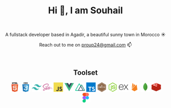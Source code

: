 <h1 align="center">Hi 👋, I am Souhail</h1>

<!--
**proup24/proup24** is a ✨ _special_ ✨ repository because its `README.md` (this file) appears on your GitHub profile.

Here are some ideas to get you started:

- 🔭 I’m currently working on ...
- 🌱 I’m currently learning ...
- 👯 I’m looking to collaborate on ...
- 🤔 I’m looking for help with ...
- 💬 Ask me about ...
- 📫 How to reach me: ...
- 😄 Pronouns: ...
- ⚡ Fun fact: ...
-->
<br>
<p align="center">A fullstack developer based in Agadir, a beautiful sunny town in Morocco ☀</p>
<p align="center">Reach out to me on <a href="mailto:proup24@gmail.com">proup24@gmail.com</a> 📫</p>
<br>
<h2 align="center">Toolset</h2>
<div align="center">
  <img src="https://github.com/devicons/devicon/blob/master/icons/html5/html5-original-wordmark.svg" alt="HTML" style="width: 30px">
  <img src="https://github.com/devicons/devicon/blob/master/icons/css3/css3-original-wordmark.svg" alt="CSS" style="width: 30px">
  <img src="https://github.com/devicons/devicon/blob/master/icons/tailwindcss/tailwindcss-plain.svg" alt="TailwindCSS" style="width: 30px">
  <img src="https://github.com/devicons/devicon/blob/master/icons/sass/sass-original.svg" alt="Sass" style="width: 30px">
  <img src="https://github.com/devicons/devicon/blob/master/icons/javascript/javascript-original.svg" alt="ES6" style="width: 30px">
  <img src="https://github.com/devicons/devicon/blob/master/icons/vuejs/vuejs-original.svg" alt="VueJs" style="width: 30px">
  <img src="https://github.com/devicons/devicon/blob/master/icons/nuxtjs/nuxtjs-original.svg" alt="NuxtJs" style="width: 30px">
    <img src="https://github.com/devicons/devicon/blob/master/icons/typescript/typescript-original.svg" alt="Typescript" style="width: 30px">
  <img src="https://github.com/devicons/devicon/blob/master/icons/mocha/mocha-plain.svg" alt="MochaJs" style="width: 30px">
  <img src="https://github.com/devicons/devicon/blob/master/icons/nodejs/nodejs-original.svg" alt="NodeJs" style="width: 30px">
  <img src="https://github.com/devicons/devicon/blob/master/icons/express/express-original.svg" alt="ExpressJs" style="width: 30px">
  <img src="https://github.com/devicons/devicon/blob/master/icons/firebase/firebase-plain.svg" alt="Firebase" style="width: 30px">
  <img src="https://github.com/devicons/devicon/blob/master/icons/mongodb/mongodb-original.svg" alt="MongoDB" style="width: 30px">
  <img src="https://github.com/devicons/devicon/blob/master/icons/redis/redis-original.svg" alt="Redis" style="width: 30px">
  <img src="https://github.com/devicons/devicon/blob/master/icons/figma/figma-original.svg" alt="Figma" style="width: 30px">
</div>
